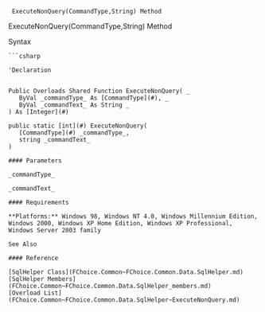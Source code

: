 ﻿     ExecuteNonQuery(CommandType,String) Method                                                   

ExecuteNonQuery(CommandType,String) Method

Syntax

```vbnet
```csharp

'Declaration
 

Public Overloads Shared Function ExecuteNonQuery( _
   ByVal _commandType_ As [CommandType](#), _
   ByVal _commandText_ As String _
) As [Integer](#)

public static [int](#) ExecuteNonQuery( 
   [CommandType](#) _commandType_,
   string _commandText_
)

#### Parameters

_commandType_

_commandText_

#### Requirements

**Platforms:** Windows 98, Windows NT 4.0, Windows Millennium Edition, Windows 2000, Windows XP Home Edition, Windows XP Professional, Windows Server 2003 family

See Also

#### Reference

[SqlHelper Class](FChoice.Common~FChoice.Common.Data.SqlHelper.md)  
[SqlHelper Members](FChoice.Common~FChoice.Common.Data.SqlHelper_members.md)  
[Overload List](FChoice.Common~FChoice.Common.Data.SqlHelper~ExecuteNonQuery.md)